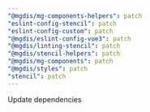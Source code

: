 ```yaml
---
"@mgdis/mg-components-helpers": patch
"eslint-config-stencil": patch
"eslint-config-custom": patch
"@mgdis/eslint-config-vue3": patch
"@mgdis/linting-stencil": patch
"@mgdis/stencil-helpers": patch
"@mgdis/mg-components": patch
"@mgdis/styles": patch
"stencil": patch
---
```


Update dependencies

